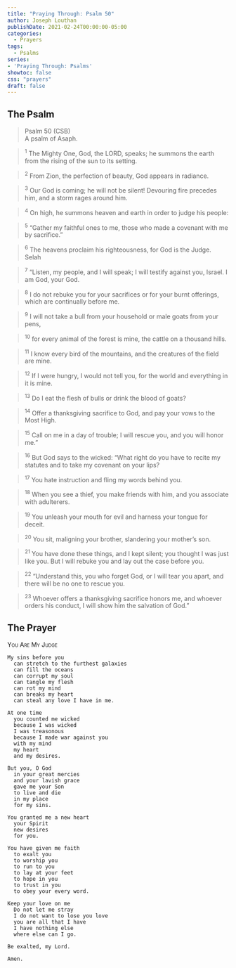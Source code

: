 ```yaml
---
title: "Praying Through: Psalm 50"
author: Joseph Louthan
publishDate: 2021-02-24T00:00:00-05:00
categories:
  - Prayers
tags:
  - Psalms
series:
- 'Praying Through: Psalms'
showtoc: false
css: "prayers"
draft: false
---
```

## The Psalm

>Psalm 50 (CSB)  
><sup></sup> A psalm of Asaph. 

><sup>1</sup> The Mighty One, God, the LORD, speaks; he summons the earth from the rising of the sun to its setting. 

><sup>2</sup> From Zion, the perfection of beauty, God appears in radiance. 

><sup>3</sup> Our God is coming; he will not be silent! Devouring fire precedes him, and a storm rages around him. 

><sup>4</sup> On high, he summons heaven and earth in order to judge his people: 

><sup>5</sup> “Gather my faithful ones to me, those who made a covenant with me by sacrifice.” 

><sup>6</sup> The heavens proclaim his righteousness, for God is the Judge. Selah 

><sup>7</sup> “Listen, my people, and I will speak; I will testify against you, Israel. I am God, your God. 

><sup>8</sup> I do not rebuke you for your sacrifices or for your burnt offerings, which are continually before me. 

><sup>9</sup> I will not take a bull from your household or male goats from your pens, 

><sup>10</sup> for every animal of the forest is mine, the cattle on a thousand hills. 

><sup>11</sup> I know every bird of the mountains, and the creatures of the field are mine. 

><sup>12</sup> If I were hungry, I would not tell you, for the world and everything in it is mine. 

><sup>13</sup> Do I eat the flesh of bulls or drink the blood of goats? 

><sup>14</sup> Offer a thanksgiving sacrifice to God, and pay your vows to the Most High. 

><sup>15</sup> Call on me in a day of trouble; I will rescue you, and you will honor me.” 

><sup>16</sup> But God says to the wicked: “What right do you have to recite my statutes and to take my covenant on your lips? 

><sup>17</sup> You hate instruction and fling my words behind you. 

><sup>18</sup> When you see a thief, you make friends with him, and you associate with adulterers. 

><sup>19</sup> You unleash your mouth for evil and harness your tongue for deceit. 

><sup>20</sup> You sit, maligning your brother, slandering your mother’s son. 

><sup>21</sup> You have done these things, and I kept silent; you thought I was just like you. But I will rebuke you and lay out the case before you. 

><sup>22</sup> “Understand this, you who forget God, or I will tear you apart, and there will be no one to rescue you. 

><sup>23</sup> Whoever offers a thanksgiving sacrifice honors me, and whoever orders his conduct, I will show him the salvation of God.”

## The Prayer

<div style="font-variant: small-caps;">
You Are My Judge
</div>

```text
My sins before you
  can stretch to the furthest galaxies
  can fill the oceans
  can corrupt my soul
  can tangle my flesh
  can rot my mind
  can breaks my heart
  can steal any love I have in me.

At one time
  you counted me wicked
  because I was wicked
  I was treasonous
  because I made war against you
  with my mind
  my heart
  and my desires.

But you, O God
  in your great mercies
  and your lavish grace
  gave me your Son
  to live and die
  in my place
  for my sins.

You granted me a new heart
  your Spirit
  new desires
  for you.

You have given me faith
  to exalt you
  to worship you
  to run to you
  to lay at your feet
  to hope in you
  to trust in you
  to obey your every word.

Keep your love on me
  Do not let me stray
  I do not want to lose you love
  you are all that I have
  I have nothing else
  where else can I go.

Be exalted, my Lord.

Amen.
```

